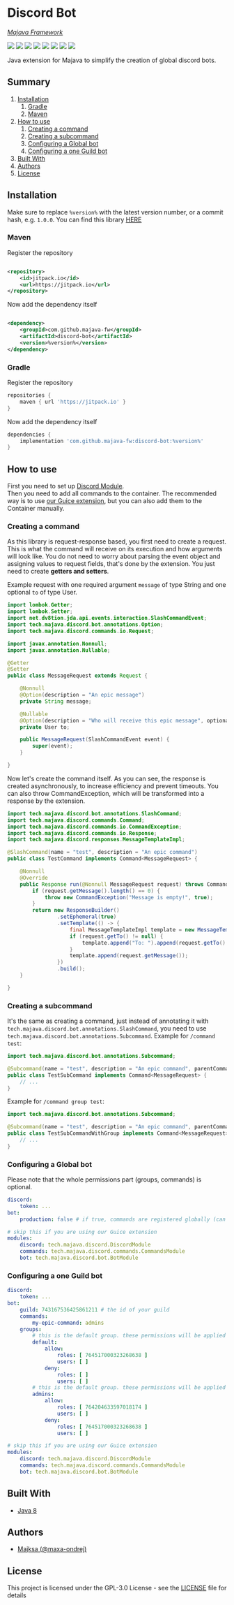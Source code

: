 # Discord Bot

_[Majava Framework](//github.com/majava-fw)_

<p>
    <a href="//github.com/majava-fw/discord-bot/releases"><img src="https://img.shields.io/github/v/release/majava-fw/discord-bot"></a>
    <a href="https://jitpack.io/#majava-fw/discord-bot"><img src="https://img.shields.io/jitpack/v/majava-fw/discord-bot"></a>
    <a href="//github.com/majava-fw/discord-bot/commits/main"><img src="https://img.shields.io/github/last-commit/majava-fw/discord-bot"></a>
    <a href="//github.com/majava-fw/discord-bot/releases"><img src="https://img.shields.io/github/downloads/majava-fw/discord-bot/total"></a>
    <a href="//github.com/majava-fw/discord-bot/blob/main/LICENSE.md"><img src="https://img.shields.io/github/license/majava-fw/discord-bot"></a>
    <a href="//github.com/majava-fw/discord-bot"><img src="https://img.shields.io/github/languages/code-size/majava-fw/discord-bot"></a>
    <a href="//github.com/majava-fw/discord-bot/issues"><img src="https://img.shields.io/github/issues-raw/majava-fw/discord-bot"></a>
    <a href="//java.com"><img src="https://img.shields.io/badge/java-8-orange"></a>
</p>

Java extension for Majava to simplify the creation of global discord bots.

## Summary

1. [Installation](#installation)
    1. [Gradle](#gradle)
    2. [Maven](#maven)
2. [How to use](#how-to-use)
   1. [Creating a command](#creating-a-command)
   2. [Creating a subcommand](#creating-a-subcommand)
   3. [Configuring a Global bot](#configuring-a-global-bot)
   4. [Configuring a one Guild bot](#configuring-a-one-guild-bot)
3. [Built With](#built-with)
4. [Authors](#authors)
5. [License](#license)

## Installation

Make sure to replace `%version%` with the latest version number, or a commit hash, e.g. `1.0.0`. You can find this
library [HERE](https://jitpack.io/#majava-fw/discord-bot)

### Maven

Register the repository

```xml

<repository>
    <id>jitpack.io</id>
    <url>https://jitpack.io</url>
</repository>
```

Now add the dependency itself

```xml

<dependency>
    <groupId>com.github.majava-fw</groupId>
    <artifactId>discord-bot</artifactId>
    <version>%version%</version>
</dependency>
```

### Gradle

Register the repository

```gradle
repositories {
    maven { url 'https://jitpack.io' }
}
```

Now add the dependency itself

```gradle
dependencies {
    implementation 'com.github.majava-fw:discord-bot:%version%'
}
```

## How to use

First you need to set up [Discord Module](//github.com/majava-fw/discord). \
Then you need to add all commands to the container. The recommended way is to
use [our Guice extension](https://github.com/majava-fw/guice), but you can also add them to the Container manually.

### Creating a command

As this library is request-response based, you first need to create a request. This is what the command will receive on
its execution and how arguments will look like. You do not need to worry about parsing the event object and assigning
values to request fields, that's done by the extension. You just need to create **getters and setters**.

Example request with one required argument `message` of type String and one optional `to` of type User.

```java
import lombok.Getter;
import lombok.Setter;
import net.dv8tion.jda.api.events.interaction.SlashCommandEvent;
import tech.majava.discord.bot.annotations.Option;
import tech.majava.discord.commands.io.Request;

import javax.annotation.Nonnull;
import javax.annotation.Nullable;

@Getter
@Setter
public class MessageRequest extends Request {

    @Nonnull
    @Option(description = "An epic message")
    private String message;

    @Nullable
    @Option(description = "Who will receive this epic message", optional = true)
    private User to;

    public MessageRequest(SlashCommandEvent event) {
        super(event);
    }

}
```

Now let's create the command itself. As you can see, the response is created asynchronously, to increase efficiency and
prevent timeouts. You can also throw CommandException, which will be transformed into a response by the extension.

```java
import tech.majava.discord.bot.annotations.SlashCommand;
import tech.majava.discord.commands.Command;
import tech.majava.discord.commands.io.CommandException;
import tech.majava.discord.commands.io.Response;
import tech.majava.discord.responses.MessageTemplateImpl;

@SlashCommand(name = "test", description = "An epic command")
public class TestCommand implements Command<MessageRequest> {

    @Nonnull
    @Override
    public Response run(@Nonnull MessageRequest request) throws CommandException {
        if (request.getMessage().length() == 0) {
            throw new CommandException("Message is empty!", true);
        }
        return new ResponseBuilder()
                .setEphemeral(true)
                .setTemplate(() -> {
                    final MessageTemplateImpl template = new MessageTemplateImpl();
                    if (request.getTo() != null) {
                        template.append("To: ").append(request.getTo().getAsMention()).append("\n");
                    }
                    template.append(request.getMessage());
                })
                .build();
    }

}
```

### Creating a subcommand

It's the same as creating a command, just instead of annotating it
with `tech.majava.discord.bot.annotations.SlashCommand`, you need to
use `tech.majava.discord.bot.annotations.Subcommand`.
Example for `/command test`:

```java
import tech.majava.discord.bot.annotations.Subcommand;

@Subcommand(name = "test", description = "An epic command", parentCommand = "command")
public class TestSubCommand implements Command<MessageRequest> {
    // ...
}
```
Example for `/command group test`:

```java
import tech.majava.discord.bot.annotations.Subcommand;

@Subcommand(name = "test", description = "An epic command", parentCommand = "command", parentGroup = "group")
public class TestSubCommandWithGroup implements Command<MessageRequest> {
    // ...
}
```

### Configuring a Global bot

Please note that the whole permissions part (groups, commands) is optional.

```yaml
discord:
    token: ...
bot:
    production: false # if true, commands are registered globally (can take some time for discord to update)

# skip this if you are using our Guice extension
modules:
    discord: tech.majava.discord.DiscordModule
    commands: tech.majava.discord.commands.CommandsModule
    bot: tech.majava.discord.bot.BotModule
```

### Configuring a one Guild bot

```yaml
discord:
    token: ...
bot:
    guild: 743167536425861211 # the id of your guild
    commands:
        my-epic-command: admins
    groups:
        # this is the default group. these permissions will be applied to all commands without a group
        default:
            allow:
                roles: [ 764517000323268638 ]
                users: [ ]
            deny:
                roles: [ ]
                users: [ ]
        # this is the default group. these permissions will be applied to all commands without a group
        admins:
            allow:
                roles: [ 764204633597018174 ]
                users: [ ]
            deny:
                roles: [ 764517000323268638 ]
                users: [ ]

# skip this if you are using our Guice extension
modules:
    discord: tech.majava.discord.DiscordModule
    commands: tech.majava.discord.commands.CommandsModule
    bot: tech.majava.discord.bot.BotModule
```

## Built With

* [Java 8](https://java.com)

## Authors

* [Majksa (@maxa-ondrej)](https://github.com/maxa-ondrej)

## License

This project is licensed under the GPL-3.0 License - see the [LICENSE](LICENSE) file for details